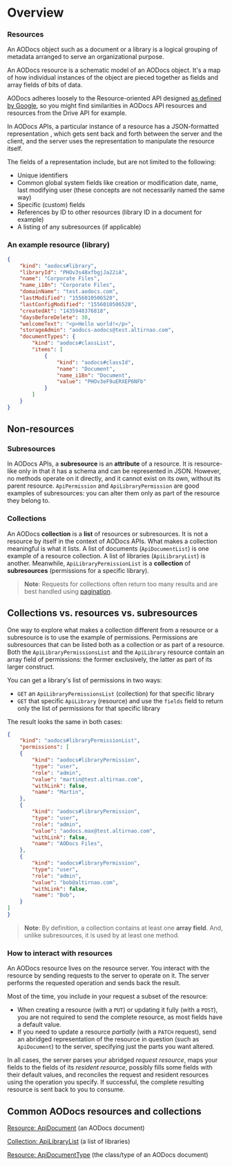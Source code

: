 # Overview


### **Resources**

An AODocs object such as a document or a library is a logical grouping of metadata arranged to serve an organizational purpose.

An AODocs resource is a schematic model of an AODocs object. It's a map of how individual instances of the object are pieced together as fields and array fields of bits of data.

AODocs adheres loosely to the Resource-oriented API designed [as defined by Google](https://cloud.google.com/apis/design/resources), so you might find similarities in AODocs API resources and resources from the Drive API for example.

In AODocs APIs, a particular instance of a resource has a JSON-formatted representation , which gets sent back and forth between the server and the client, and the server uses the representation to manipulate the resource itself.

The fields of a representation include, but are not limited to the following:

*   Unique identifiers
*   Common global system fields like creation or modification date, name, last modifying user (these concepts are not necessarily named the same way)
*   Specific (custom) fields
*   References by ID to other resources (library ID in a document for example)
*   A listing of any subresources (if applicable)


### An example resource (library)

```json
{
    "kind": "aodocs#library",
    "libraryId": "PHOv3s48xfbgjJa22iA",
    "name": "Corporate Files",
    "name_i18n": "Corporate Files",
    "domainName": "test.aodocs.com",
    "lastModified": "1556010506520",
    "lastConfigModified": "1556010506520",
    "createdAt": "1435948376818",
    "daysBeforeDelete": 30,
    "welcomeText": "<p>Hello world!</p>",
    "storageAdmin": "aodocs-aodocs@test.altirnao.com",
    "documentTypes": {
        "kind": "aodocs#classList",
        "items": [
            {
                "kind": "aodocs#classId",
                "name": "Document",
                "name_i18n": "Document",
                "value": "PHOv3eF9uERXEP6NFb"
            }
        ]
    }
}
```

## Non-resources

### Subresources

In AODocs APIs, a **subresource** is an **attribute** of a resource.  It is resource-like only in that it has a schema and can be represented in JSON.  However, no methods operate on it directly, and it cannot exist on its own, without its parent resource.  ```ApiPermission``` and ```ApiLibraryPermission``` are good examples of subresources: you can alter them only as part of the resource they belong to.

### Collections

An AODocs **collection** is a **list** of resources or subresources.  It is not a resource by itself in the context of AODocs APIs.  What makes a collection meaningful is what it lists.  A list of documents (```ApiDocumentList```) is one example of a resource collection.  A list of libraries (```ApiLibraryList```) is another.  Meanwhile, ```ApiLibraryPermissionList``` is a **collection** of **subresources** (permissions for a specific library).

> **Note**: Requests for collections often return too many results and are best handled using [pagination](https://drive.google.com/a/altirnao.com/open?id=1rUH-H2uGCp4xMwOV_XtKld1FJo6qai_60ZZZ3JP3ePI).

## Collections vs. resources vs. subresources

One way to explore what makes a collection different from a resource or a subresource is to use the example of permissions.  Permissions are subresources that can be listed both as a collection or as part of a resource.  Both the ```ApiLibraryPermissionsList``` and the ```ApiLibrary``` resource contain an array field of permissions: the former exclusively, the latter as part of its larger construct.

You can get a library's list of permissions in two ways:

*   `GET` an `ApiLibraryPermissionsList` (collection) for that specific library
*   `GET` that specific `ApiLibrary` (resource) and use the `fields` field to return only the list of permissions for that specific library

The result looks the same in both cases:


```json
{
    "kind": "aodocs#libraryPermissionList",
    "permissions": [
    {
        "kind": "aodocs#libraryPermission",
        "type": "user",
        "role": "admin",
        "value": "martin@test.altirnao.com",
        "withLink": false,
        "name": "Martin",
    },
    {
        "kind": "aodocs#libraryPermission",
        "type": "user",
        "role": "admin",
        "value": "aodocs.max@test.altirnao.com",
        "withLink": false,
        "name": "AODocs Files",
    },
    {
        "kind": "aodocs#libraryPermission",
        "type": "user",
        "role": "admin",
        "value": "bob@altirnao.com",
        "withLink": false,
        "name": "Bob",
    }
]
}
```

> **Note**: By definition, a collection contains at least one **array field**.  And, unlike subresources, it is used by at least one method.

### **How to interact with resources**

An AODocs resource lives on the resource server. You interact with the resource by sending requests to the server to operate on it. The server performs the requested operation and sends back the result.

Most of the time, you include in your request a subset of the resource:



*   When creating a resource (with a ```PUT```) or updating it fully (with a ```POST```), you are not required to send the complete resource, as most fields have a default value.
*   If you need to update a resource _partially_ (with a `PATCH` request), send an abridged representation of the resource in question (such as `ApiDocument`) to the server, specifying just the parts you want altered.

In all cases, the server parses your abridged _request resource_, maps your fields to the fields of its _resident resource_, possibly fills some fields with their default values, and reconciles the request and resident resources using the operation you specify. If successful, the complete resulting resource is sent back to you to consume.

## Common AODocs resources and collections

[Resource: ApiDocument](docs/aodocs-staging.altirnao.com/1/types/ApiDocument) (an AODocs document)

[Collection: ApiLibraryList](/docs/aodocs-staging.altirnao.com/1/types/ApiLibraryList) (a list of libraries)

[Resource: ApiDocumentType](/docs/aodocs-staging.altirnao.com/1/types/ApiDocumentType) (the class/type of an AODocs document)